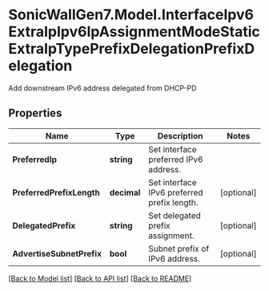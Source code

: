 # SonicWallGen7.Model.InterfaceIpv6ExtraIpIpv6IpAssignmentModeStaticExtraIpTypePrefixDelegationPrefixDelegation
Add downstream IPv6 address delegated from DHCP-PD

## Properties

Name | Type | Description | Notes
------------ | ------------- | ------------- | -------------
**PreferredIp** | **string** | Set interface preferred IPv6 address. | 
**PreferredPrefixLength** | **decimal** | Set interface IPv6 preferred prefix length. | [optional] 
**DelegatedPrefix** | **string** | Set delegated prefix assignment. | [optional] 
**AdvertiseSubnetPrefix** | **bool** | Subnet prefix of IPv6 address. | [optional] 

[[Back to Model list]](../README.md#documentation-for-models) [[Back to API list]](../README.md#documentation-for-api-endpoints) [[Back to README]](../README.md)

